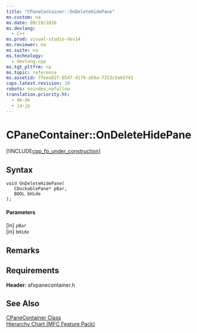 ```yaml
---
title: "CPaneContainer::OnDeleteHidePane"
ms.custom: na
ms.date: 09/19/2016
ms.devlang: 
  - C++
ms.prod: visual-studio-dev14
ms.reviewer: na
ms.suite: na
ms.technology: 
  - devlang-cpp
ms.tgt_pltfrm: na
ms.topic: reference
ms.assetid: 77eea02f-0547-4179-a59a-7313c5a65f41
caps.latest.revision: 10
robots: noindex,nofollow
translation.priority.ht: 
  - de-de
  - ja-jp
---
```

# CPaneContainer::OnDeleteHidePane
[!INCLUDE[cpp_fp_under_construction](../vs140/includes/cpp_fp_under_construction_md.md)]  
  
## Syntax  
  
```  
void OnDeleteHidePane(  
   CDockablePane* pBar,  
   BOOL bHide  
);  
```  
  
#### Parameters  
 [in] `pBar`  
  [in] `bHide`  
  
## Remarks  
  
## Requirements  
 **Header:** afxpanecontainer.h  
  
## See Also  
 [CPaneContainer Class](../vs140/CPaneContainer-Class.md)   
 [Hierarchy Chart (MFC Feature Pack)](../vs140/Hierarchy-Chart.md)